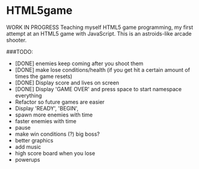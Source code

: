 HTML5game
=========
WORK IN PROGRESS
Teaching myself HTML5 game programming, my first attempt at an HTML5 game with JavaScript. This is an astroids-like arcade shooter.

###TODO:
- [DONE] enemies keep coming after you shoot them
- [DONE] make lose conditions/health (if you get hit a certain amount of times the game resets)
- [DONE] Display score and lives on screen
- [DONE] Display 'GAME OVER' and press space to start
namespace everything
- Refactor so future games are easier
- Display 'READY', 'BEGIN',
- spawn more enemies with time
- faster enemies with time
- pause
- make win conditions (?) big boss?
- better graphics
- add music
- high score board when you lose
- powerups
